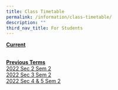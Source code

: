 ```yaml
---
title: Class Timetable
permalink: /information/class-timetable/
description: ""
third_nav_title: For Students
---
```

<p><strong><u>Current</u></strong><br><a><br><strong>
	
<u>Previous Terms</u></strong><br></a><a rel="noopener" target="_blank" href="https://drive.google.com/file/d/13tPU7tPWbo1e8geTcjp4xvOA3OD-4ezr/view?usp=sharing">2022 Sec 2 Sem 2</a><br><a rel="noopener" target="_blank" href="https://drive.google.com/file/d/1B7ke2UVLuKzeJQQHLHKhgALdByfbq08W/view?usp=sharing">2022 Sec 3 Sem 2</a><br><a rel="noopener" target="_blank" href="https://drive.google.com/file/d/1q5AOJNiXhUFB06nWunaJ5BkeVNSl47R-/view?usp=sharing">2022 Sec 4 &amp; 5 Sem 2</a>																																																			
																																																	</p>